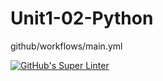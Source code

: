 # Unit1-02-Python

github/workflows/main.yml

[![GitHub's Super Linter](https://github.com/ICS3U-Programming-Noah-O/Intro-03-Python/workflows/GitHub's%20Super%20Linter/badge.svg)](https://github.com/ICS3U-Programming-Noah-O/Intro-03-Python/actions)
